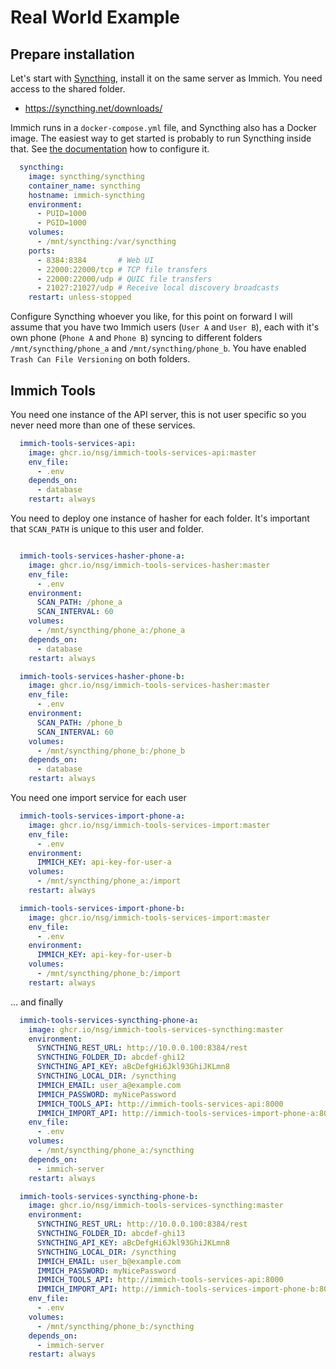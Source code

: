 # Real World Example

## Prepare installation

Let's start with [Syncthing](https://syncthing.net/), install it on the same server as Immich. You need access to the shared folder.

* https://syncthing.net/downloads/

Immich runs in a `docker-compose.yml` file, and Syncthing also has a Docker image. The easiest way to get started is probably to run Syncthing inside that. See [the documentation](https://github.com/syncthing/syncthing/blob/main/README-Docker.md) how to configure it.

```yaml
  syncthing:
    image: syncthing/syncthing
    container_name: syncthing
    hostname: immich-syncthing
    environment:
      - PUID=1000
      - PGID=1000
    volumes:
      - /mnt/syncthing:/var/syncthing
    ports:
      - 8384:8384       # Web UI
      - 22000:22000/tcp # TCP file transfers
      - 22000:22000/udp # QUIC file transfers
      - 21027:21027/udp # Receive local discovery broadcasts
    restart: unless-stopped
```

Configure Syncthing whoever you like, for this point on forward I will assume that you have two Immich users (`User A` and `User B`), each with it's own phone (`Phone A` and `Phone B`) syncing to different folders `/mnt/syncthing/phone_a` and `/mnt/syncthing/phone_b`. You have enabled `Trash Can File Versioning` on both folders.

## Immich Tools

You need one instance of the API server, this is not user specific so you never need more than one of these services.

```yaml
  immich-tools-services-api:
    image: ghcr.io/nsg/immich-tools-services-api:master
    env_file:
      - .env
    depends_on:
      - database
    restart: always
```

You need to deploy one instance of hasher for each folder. It's important that `SCAN_PATH` is unique to this user and folder.

```yaml

  immich-tools-services-hasher-phone-a:
    image: ghcr.io/nsg/immich-tools-services-hasher:master
    env_file:
      - .env
    environment:
      SCAN_PATH: /phone_a
      SCAN_INTERVAL: 60
    volumes:
      - /mnt/syncthing/phone_a:/phone_a
    depends_on:
      - database
    restart: always

  immich-tools-services-hasher-phone-b:
    image: ghcr.io/nsg/immich-tools-services-hasher:master
    env_file:
      - .env
    environment:
      SCAN_PATH: /phone_b
      SCAN_INTERVAL: 60
    volumes:
      - /mnt/syncthing/phone_b:/phone_b
    depends_on:
      - database
    restart: always    
```

You need one import service for each user

```yaml
  immich-tools-services-import-phone-a:
    image: ghcr.io/nsg/immich-tools-services-import:master
    env_file:
      - .env
    environment:
      IMMICH_KEY: api-key-for-user-a
    volumes:
      - /mnt/syncthing/phone_a:/import
    restart: always

  immich-tools-services-import-phone-b:
    image: ghcr.io/nsg/immich-tools-services-import:master
    env_file:
      - .env
    environment:
      IMMICH_KEY: api-key-for-user-b
    volumes:
      - /mnt/syncthing/phone_b:/import
    restart: always
```

... and finally 

```yaml
  immich-tools-services-syncthing-phone-a:
    image: ghcr.io/nsg/immich-tools-services-syncthing:master
    environment:
      SYNCTHING_REST_URL: http://10.0.0.100:8384/rest
      SYNCTHING_FOLDER_ID: abcdef-ghi12
      SYNCTHING_API_KEY: aBcDefgHi6Jkl93GhiJKLmn8
      SYNCTHING_LOCAL_DIR: /syncthing
      IMMICH_EMAIL: user_a@example.com
      IMMICH_PASSWORD: myNicePassword
      IMMICH_TOOLS_API: http://immich-tools-services-api:8000
      IMMICH_IMPORT_API: http://immich-tools-services-import-phone-a:8001
    env_file:
      - .env
    volumes:
      - /mnt/syncthing/phone_a:/syncthing
    depends_on:
      - immich-server
    restart: always

  immich-tools-services-syncthing-phone-b:
    image: ghcr.io/nsg/immich-tools-services-syncthing:master
    environment:
      SYNCTHING_REST_URL: http://10.0.0.100:8384/rest
      SYNCTHING_FOLDER_ID: abcdef-ghi13
      SYNCTHING_API_KEY: aBcDefgHi6Jkl93GhiJKLmn8
      SYNCTHING_LOCAL_DIR: /syncthing
      IMMICH_EMAIL: user_b@example.com
      IMMICH_PASSWORD: myNicePassword
      IMMICH_TOOLS_API: http://immich-tools-services-api:8000
      IMMICH_IMPORT_API: http://immich-tools-services-import-phone-b:8001
    env_file:
      - .env
    volumes:
      - /mnt/syncthing/phone_b:/syncthing
    depends_on:
      - immich-server
    restart: always
```
